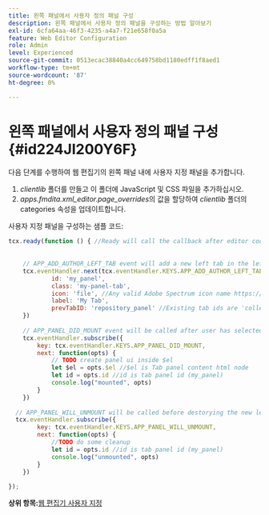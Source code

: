```yaml
---
title: 왼쪽 패널에서 사용자 정의 패널 구성
description: 왼쪽 패널에서 사용자 정의 패널을 구성하는 방법 알아보기
exl-id: 6cfa64aa-46f3-4235-a4a7-f21e658f0a5a
feature: Web Editor Configuration
role: Admin
level: Experienced
source-git-commit: 0513ecac38840a4cc649758bd1180edff1f8aed1
workflow-type: tm+mt
source-wordcount: '87'
ht-degree: 0%

---
```


# 왼쪽 패널에서 사용자 정의 패널 구성 {#id224JI200Y6F}

다음 단계를 수행하여 웹 편집기의 왼쪽 패널 내에 사용자 지정 패널을 추가합니다.

1. *clientlib* 폴더를 만들고 이 폴더에 JavaScript 및 CSS 파일을 추가하십시오.
1. *apps.fmdita.xml\_editor.page\_overrides*&#x200B;의 값을 할당하여 *clientlib* 폴더의 categories 속성을 업데이트합니다.

사용자 지정 패널을 구성하는 샘플 코드:

```JavaScript
tcx.ready(function () { //Ready will call the callback after editor code is set for events and global variable excess
 
 
    // APP_ADD_AUTHOR_LEFT_TAB event will add a new left tab in the left panel, user can show hide it using editor settings
    tcx.eventHandler.next(tcx.eventHandler.KEYS.APP_ADD_AUTHOR_LEFT_TAB, {
            id: 'my_panel',
            class: 'my-panel-tab',
            icon: 'file', //Any valid Adobe Spectrum icon name https://spectrum.adobe.com/page/icons/
            label: 'My Tab',
            prevTabID: 'repository_panel' //Existing tab ids are 'collection_panel', 'repository_panel', 'map_panel', 'outline_panel', 'conref_panel', 'glossary_panel', 'condition_panel', 'subject_scheme_panel', 'snippet_panel', 'template_panel', 'search_panel'
    })
 
    // APP_PANEL_DID_MOUNT event will be called after user has selected the panel and panel is rendered in the DOM
    tcx.eventHandler.subscribe({
        key: tcx.eventHandler.KEYS.APP_PANEL_DID_MOUNT,
        next: function(opts) {
            // TODO create panel ui inside $el
            let $el = opts.$el //$el is Tab panel content html node
            let id = opts.id //id is tab panel id (my_panel)
            console.log("mounted", opts)
        }
    })
 
  // APP_PANEL_WILL_UNMOUNT will be called before destorying the new left panel
  tcx.eventHandler.subscribe({
        key: tcx.eventHandler.KEYS.APP_PANEL_WILL_UNMOUNT,
        next: function(opts) {
            //TODO do some cleanup
            let id = opts.id //id is tab panel id (my_panel)
            console.log("unmounted", opts)
        }
    })
 
});
```

**상위 항목:**[&#x200B;웹 편집기 사용자 지정](conf-web-editor.md)
